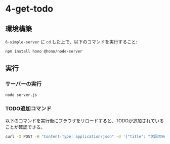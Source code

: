 # 4-get-todo
## 環境構築
`6-simple-server` に `cd` した上で、以下のコマンドを実行すること:
```bash
npm install hono @hono/node-server
```

## 実行
### サーバーの実行
```bash
node server.js
```

### TODO追加コマンド
以下のコマンドを実行後にブラウザをリロードすると、TODOが追加されていることが確認できる。
```bash
curl -X POST -H "Content-Type: application/json" -d '{"title": "次回のWeb研に出席する"}' http://localhost:8000
```
